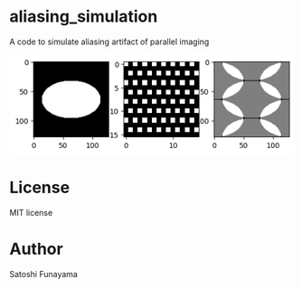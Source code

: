 # aliasing_simulation

A code to simulate aliasing artifact of parallel imaging

![](sample.png)

# License

MIT license

# Author

Satoshi Funayama

